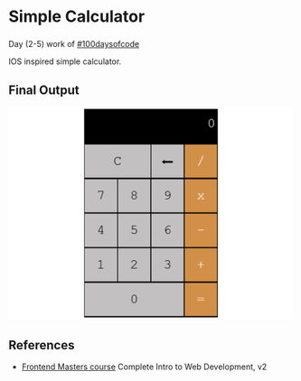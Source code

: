 # Simple Calculator
###
Day (2-5) work of [#100daysofcode](https://twitter.com/hashtag/100DaysOfCode?src=hashtag_click)

IOS inspired simple calculator. 

## Final Output
![Working Calculator!](./img/Calculator.jpg "Calculator")

## References
- [Frontend Masters course](https://frontendmasters.com/courses/web-development-v2/) Complete Intro to Web Development, v2
